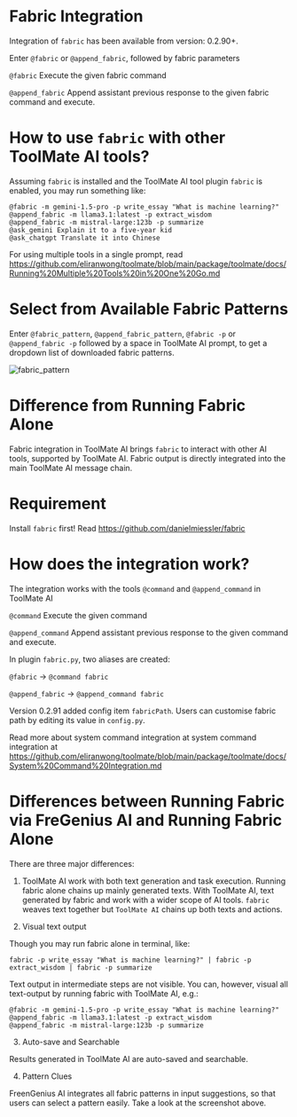 # Fabric Integration

Integration of `fabric` has been available from version: 0.2.90+.

Enter `@fabric` or `@append_fabric`, followed by fabric parameters

`@fabric` Execute the given fabric command

`@append_fabric` Append assistant previous response to the given fabric command and execute.

# How to use `fabric` with other ToolMate AI tools?

Assuming `fabric` is installed and the ToolMate AI tool plugin `fabric` is enabled, you may run something like:

```
@fabric -m gemini-1.5-pro -p write_essay "What is machine learning?"
@append_fabric -m llama3.1:latest -p extract_wisdom
@append_fabric -m mistral-large:123b -p summarize
@ask_gemini Explain it to a five-year kid
@ask_chatgpt Translate it into Chinese
```

For using multiple tools in a single prompt, read https://github.com/eliranwong/toolmate/blob/main/package/toolmate/docs/Running%20Multiple%20Tools%20in%20One%20Go.md

# Select from Available Fabric Patterns

Enter `@fabric_pattern`, `@append_fabric_pattern`, `@fabric -p` or `@append_fabric -p` followed by a space in ToolMate AI prompt, to get a dropdown list of downloaded fabric patterns.

![fabric_pattern](https://github.com/user-attachments/assets/604f4d51-7573-4209-bd9b-3df408581997)

# Difference from Running Fabric Alone

Fabric integration in ToolMate AI brings `fabric` to interact with other AI tools, supported by ToolMate AI. Fabric output is directly integrated into the main ToolMate AI message chain.

# Requirement

Install `fabric` first! Read https://github.com/danielmiessler/fabric

# How does the integration work?

The integration works with the tools `@command` and `@append_command` in ToolMate AI

`@command` Execute the given command

`@append_command` Append assistant previous response to the given command and execute.

In plugin `fabric.py`, two aliases are created:

`@fabric` -> `@command fabric`

`@append_fabric` -> `@append_command fabric`

Version 0.2.91 added config item `fabricPath`.  Users can customise fabric path by editing its value in `config.py`.

Read more about system command integration at system command integration at https://github.com/eliranwong/toolmate/blob/main/package/toolmate/docs/System%20Command%20Integration.md

# Differences between Running Fabric via FreGenius AI and Running Fabric Alone

There are three major differences:

1. ToolMate AI work with both text generation and task execution.  Running fabric alone chains up mainly generated texts. With ToolMate AI, text generated by fabric and work with a wider scope of AI tools. `fabric` weaves text together but `ToolMate AI` chains up both texts and actions.

2. Visual text output

Though you may run fabric alone in terminal, like:

```
fabric -p write_essay "What is machine learning?" | fabric -p extract_wisdom | fabric -p summarize
```
Text output in intermediate steps are not visible. You can, however, visual all text-output by running fabric with ToolMate AI, e.g.:

```
@fabric -m gemini-1.5-pro -p write_essay "What is machine learning?"
@append_fabric -m llama3.1:latest -p extract_wisdom
@append_fabric -m mistral-large:123b -p summarize
```

3. Auto-save and Searchable

Results generated in ToolMate AI are auto-saved and searchable.

4. Pattern Clues

FreenGenius AI integrates all fabric patterns in input suggestions, so that users can select a pattern easily.  Take a look at the screenshot above.
